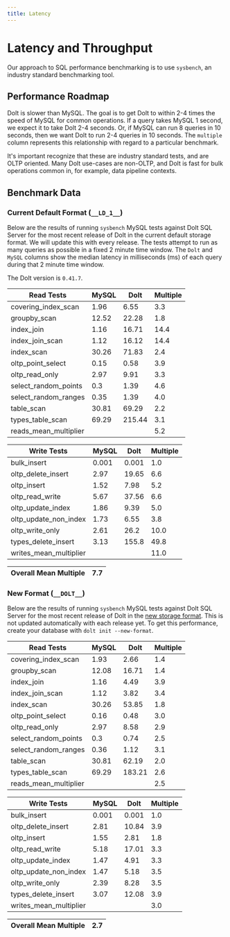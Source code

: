 ```yaml
---
title: Latency
---
```


# Latency and Throughput

Our approach to SQL performance benchmarking is to use `sysbench`, an
industry standard benchmarking tool.

## Performance Roadmap

Dolt is slower than MySQL. The goal is to get Dolt to within 2-4 times
the speed of MySQL for common operations. If a query takes MySQL 1
second, we expect it to take Dolt 2-4 seconds. Or, if MySQL can run 8
queries in 10 seconds, then we want Dolt to run 2-4 queries in 10
seconds. The `multiple` column represents this relationship with
regard to a particular benchmark.

It's important recognize that these are industry standard tests, and
are OLTP oriented. Many Dolt use-cases are non-OLTP, and Dolt is fast
for bulk operations common in, for example, data pipeline contexts.

## Benchmark Data

### Current Default Format (`__LD_1__`)

Below are the results of running `sysbench` MySQL tests against Dolt
SQL Server for the most recent release of Dolt in the current default 
storage format. We will update this with every release. The tests 
attempt to run as many queries as possible in a fixed 2 minute time 
window. The `Dolt` and `MySQL` columns show the median latency in 
milliseconds (ms) of each query during that 2 minute time window.

The Dolt version is `0.41.7`.
<!-- START___LD_1___LATENCY_RESULTS_TABLE -->
|       Read Tests        | MySQL |  Dolt  | Multiple |
|-------------------------|-------|--------|----------|
| covering\_index\_scan   |  1.96 |   6.55 |      3.3 |
| groupby\_scan           | 12.52 |  22.28 |      1.8 |
| index\_join             |  1.16 |  16.71 |     14.4 |
| index\_join\_scan       |  1.12 |  16.12 |     14.4 |
| index\_scan             | 30.26 |  71.83 |      2.4 |
| oltp\_point\_select     |  0.15 |   0.58 |      3.9 |
| oltp\_read\_only        |  2.97 |   9.91 |      3.3 |
| select\_random\_points  |   0.3 |   1.39 |      4.6 |
| select\_random\_ranges  |  0.35 |   1.39 |      4.0 |
| table\_scan             | 30.81 |  69.29 |      2.2 |
| types\_table\_scan      | 69.29 | 215.44 |      3.1 |
| reads\_mean\_multiplier |       |        |      5.2 |

|       Write Tests        | MySQL | Dolt  | Multiple |
|--------------------------|-------|-------|----------|
| bulk\_insert             | 0.001 | 0.001 |      1.0 |
| oltp\_delete\_insert     |  2.97 | 19.65 |      6.6 |
| oltp\_insert             |  1.52 |  7.98 |      5.2 |
| oltp\_read\_write        |  5.67 | 37.56 |      6.6 |
| oltp\_update\_index      |  1.86 |  9.39 |      5.0 |
| oltp\_update\_non\_index |  1.73 |  6.55 |      3.8 |
| oltp\_write\_only        |  2.61 |  26.2 |     10.0 |
| types\_delete\_insert    |  3.13 | 155.8 |     49.8 |
| writes\_mean\_multiplier |       |       |     11.0 |

| Overall Mean Multiple | 7.7 |
|-----------------------|-----|
<!-- END___LD_1___LATENCY_RESULTS_TABLE -->

### New Format (`__DOLT__`)

Below are the results of running `sysbench` MySQL tests against Dolt
SQL Server for the most recent release of Dolt in the [new 
storage format](https://www.dolthub.com/blog/2022-08-12-new-format-migraiton/).
This is not updated automatically with each release yet.
To get this performance, create your database with `dolt init --new-format`. 
<!-- START___DOLT___LATENCY_RESULTS_TABLE -->
|       Read Tests        | MySQL |  Dolt  | Multiple |
|-------------------------|-------|--------|----------|
| covering\_index\_scan   |  1.93 |   2.66 |      1.4 |
| groupby\_scan           | 12.08 |  16.71 |      1.4 |
| index\_join             |  1.16 |   4.49 |      3.9 |
| index\_join\_scan       |  1.12 |   3.82 |      3.4 |
| index\_scan             | 30.26 |  53.85 |      1.8 |
| oltp\_point\_select     |  0.16 |   0.48 |      3.0 |
| oltp\_read\_only        |  2.97 |   8.58 |      2.9 |
| select\_random\_points  |   0.3 |   0.74 |      2.5 |
| select\_random\_ranges  |  0.36 |   1.12 |      3.1 |
| table\_scan             | 30.81 |  62.19 |      2.0 |
| types\_table\_scan      | 69.29 | 183.21 |      2.6 |
| reads\_mean\_multiplier |       |        |      2.5 |

|       Write Tests        | MySQL | Dolt  | Multiple |
|--------------------------|-------|-------|----------|
| bulk\_insert             | 0.001 | 0.001 |      1.0 |
| oltp\_delete\_insert     |  2.81 | 10.84 |      3.9 |
| oltp\_insert             |  1.55 |  2.81 |      1.8 |
| oltp\_read\_write        |  5.18 | 17.01 |      3.3 |
| oltp\_update\_index      |  1.47 |  4.91 |      3.3 |
| oltp\_update\_non\_index |  1.47 |  5.18 |      3.5 |
| oltp\_write\_only        |  2.39 |  8.28 |      3.5 |
| types\_delete\_insert    |  3.07 | 12.08 |      3.9 |
| writes\_mean\_multiplier |       |       |      3.0 |

| Overall Mean Multiple | 2.7 |
|-----------------------|-----|
<!-- END___DOLT___LATENCY_RESULTS_TABLE -->
<br/>

